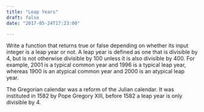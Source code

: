 ```yaml
---
title: "Leap Years"
draft: false
date: "2017-05-24T17:23:00"

---
```


Write a function that returns true or false depending on whether its input integer is a leap year or not.
A leap year is defined as one that is divisible by 4, but is not otherwise divisible by 100 unless it is also divisible by 400.
For example, 2001 is a typical common year and 1996 is a typical leap year, whereas 1900 is an atypical common year and 2000 is an atypical leap year.

The Gregorian calendar was a reform of the Julian calendar. It was instituted in 1582 by Pope Gregory XIII, before 1582 a leap year is only divisible by 4. 
